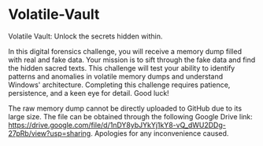 # Volatile-Vault
Volatile Vault: Unlock the secrets hidden within.

In this digital forensics challenge, you will receive a memory dump filled with real and fake data. Your mission is to sift through the fake data and find the hidden sacred texts. This challenge will test your ability to identify patterns and anomalies in volatile memory dumps and understand Windows' architecture. Completing this challenge requires patience, persistence, and a keen eye for detail. Good luck!

The raw memory dump cannot be directly uploaded to GitHub due to its large size. The file can be obtained through the following Google Drive link: https://drive.google.com/file/d/1nDY8ybJYkYj1kY8-vQ_dWU2DDg-27pRb/view?usp=sharing. Apologies for any inconvenience caused.
